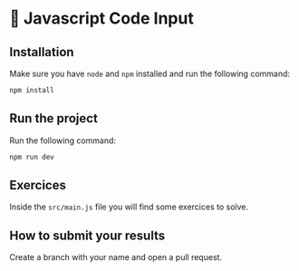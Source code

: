 # 🔑 Javascript Code Input

## Installation

Make sure you have `node` and `npm` installed and run the following command:

```bash
npm install
```

## Run the project

Run the following command:

```bash
npm run dev
```

## Exercices

Inside the `src/main.js` file you will find some exercices to solve.

## How to submit your results

Create a branch with your name and open a pull request.
